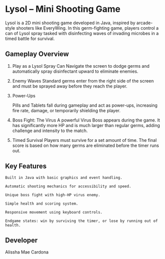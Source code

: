 # Lysol – Mini Shooting Game

Lysol is a 2D mini shooting game developed in Java, inspired by arcade-style shooters like EveryWing. In this germ-fighting game, players control a can of Lysol spray tasked with disinfecting waves of invading microbes in a timed battle for survival.
## Gameplay Overview

1. Play as a Lysol Spray Can
   Navigate the screen to dodge germs and automatically spray disinfectant upward to eliminate enemies.

2. Enemy Waves
   Standard germs enter from the right side of the screen and must be sprayed away before they reach the player.

4. Power-Ups

   Pills and Tablets fall during gameplay and act as power-ups, increasing fire rate, damage, or temporarily shielding the player.

5. Boss Fight: The Virus
   A powerful Virus Boss appears during the game. It has significantly more HP and is much larger than regular germs, adding challenge and intensity to the match.

6. Timed Survival
   Players must survive for a set amount of time. The final score is based on how many germs are eliminated before the timer runs out.

## Key Features

    Built in Java with basic graphics and event handling.

    Automatic shooting mechanics for accessibility and speed.

    Unique boss fight with high-HP virus enemy.

    Simple health and scoring system.

    Responsive movement using keyboard controls.

    Endgame states: win by surviving the timer, or lose by running out of health.

## Developer

Alissha Mae Cardona
